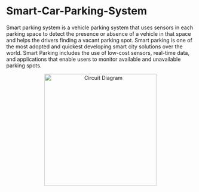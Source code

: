 # Smart-Car-Parking-System
Smart parking system is a vehicle parking system that uses sensors in each parking space  to detect the presence or absence of a vehicle in that space and helps the drivers finding a  vacant parking spot. Smart parking is one of the most adopted and quickest developing  smart city solutions over the world. Smart Parking includes the use of low-cost sensors, real-time data, and applications that enable users to monitor available and unavailable parking spots.

<p style="text-align:center;"><img src="https://user-images.githubusercontent.com/38842742/168660396-cb661cb9-0062-4c28-aae7-279c77afa760.png" width="300" height="300" alt="Circuit Diagram"></p>


